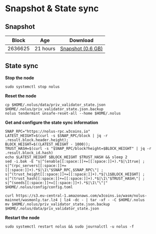 # Snapshot & State sync

## Snapshot

|     Block   |     Age     |   Download  |
| ----------- | ----------- | ----------- |
|   2636625   |  21 hours | [Snapshot (0.6 GB)](https://s3.eu-central-1.amazonaws.com/w3coins.io/snapshots/nolus-mainnet/nolus_snapsot_latest.tar.lz4)  |

## State sync

**Stop the node**

```
sudo systemctl stop nolus
```

**Reset the node**

```
cp $HOME/.nolus/data/priv_validator_state.json $HOME/.nolus/priv_validator_state.json.backup
nolus tendermint unsafe-reset-all --home $HOME/.nolus
```

**Get and configure the state sync information**

```
SNAP_RPC="https://nolus-rpc.w3coins.io"
LATEST_HEIGHT=$(curl -s $SNAP_RPC/block | jq -r .result.block.header.height);
BLOCK_HEIGHT=$((LATEST_HEIGHT - 1000));
TRUST_HASH=$(curl -s "$SNAP_RPC/block?height=$BLOCK_HEIGHT" | jq -r .result.block_id.hash) 
echo $LATEST_HEIGHT $BLOCK_HEIGHT $TRUST_HASH && sleep 2
sed -i.bak -E "s|^(enable[[:space:]]+=[[:space:]]+).*$|\1true| ;
s|^(rpc_servers[[:space:]]+=[[:space:]]+).*$|\1\"$SNAP_RPC,$SNAP_RPC\"| ;
s|^(trust_height[[:space:]]+=[[:space:]]+).*$|\1$BLOCK_HEIGHT| ;
s|^(trust_hash[[:space:]]+=[[:space:]]+).*$|\1\"$TRUST_HASH\"| ;
s|^(seeds[[:space:]]+=[[:space:]]+).*$|\1\"\"|" $HOME/.nolus/config/config.toml
```

```
curl https://s3.eu-central-1.amazonaws.com/w3coins.io/wasm/nolus-mainnet/wasmonly.tar.lz4 | lz4 -dc - | tar -xf - -C $HOME/.nolus
mv $HOME/.nolus/priv_validator_state.json.backup $HOME/.nolus/data/priv_validator_state.json
```

**Restart the node**

```
sudo systemctl restart nolus && sudo journalctl -u nolus -f
```
